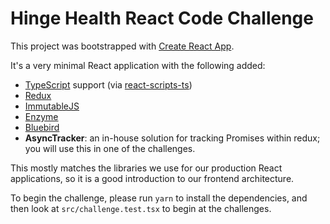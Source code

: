 # Hinge Health React Code Challenge

This project was bootstrapped with [Create React App](https://github.com/facebookincubator/create-react-app).

It's a very minimal React application with the following added:

- [TypeScript](https://www.typescriptlang.org/) support (via [react-scripts-ts](https://www.npmjs.com/package/react-scripts-ts))
- [Redux](https://redux.js.org/)
- [ImmutableJS](https://facebook.github.io/immutable-js/)
- [Enzyme](http://airbnb.io/enzyme/)
- [Bluebird](http://bluebirdjs.com/)
- **AsyncTracker**: an in-house solution for tracking Promises within redux; you will use this in one
  of the challenges.

This mostly matches the libraries we use for our production React applications, so it is a good introduction to our
frontend architecture.

To begin the challenge, please run `yarn` to install the dependencies, and then look at `src/challenge.test.tsx` to begin at the challenges.
